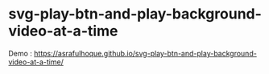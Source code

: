 # svg-play-btn-and-play-background-video-at-a-time

Demo :   https://asrafulhoque.github.io/svg-play-btn-and-play-background-video-at-a-time/
